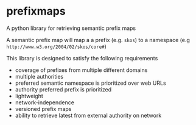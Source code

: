 # prefixmaps

A python library for retrieving semantic prefix maps

A semantic prefix map will map a a prefix (e.g. `skos`) to a namespace (e.g `http://www.w3.org/2004/02/skos/core#`)

This library is designed to satisfy the following requirements

- coverage of prefixes from multiple different domains
- multiple authorities
- preferred semantic namespace is prioritized over web URLs
- authority preferred prefix is prioritized
- lightweight
- network-independence
- versioned prefix maps
- ability to retrieve latest from external authority on network


